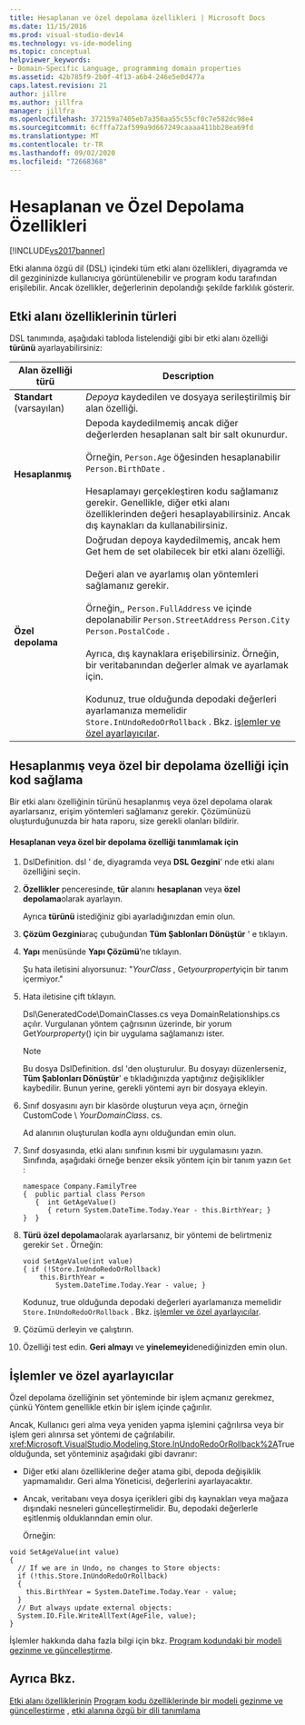 ```yaml
---
title: Hesaplanan ve özel depolama özellikleri | Microsoft Docs
ms.date: 11/15/2016
ms.prod: visual-studio-dev14
ms.technology: vs-ide-modeling
ms.topic: conceptual
helpviewer_keywords:
- Domain-Specific Language, programming domain properties
ms.assetid: 42b785f9-2b0f-4f13-a6b4-246e5e0d477a
caps.latest.revision: 21
author: jillre
ms.author: jillfra
manager: jillfra
ms.openlocfilehash: 372159a7405eb7a350aa55c55cf0c7e582dc98e4
ms.sourcegitcommit: 6cfffa72af599a9d667249caaaa411bb28ea69fd
ms.translationtype: MT
ms.contentlocale: tr-TR
ms.lasthandoff: 09/02/2020
ms.locfileid: "72668368"
---
```

# <a name="calculated-and-custom-storage-properties"></a>Hesaplanan ve Özel Depolama Özellikleri
[!INCLUDE[vs2017banner](../includes/vs2017banner.md)]

Etki alanına özgü dil (DSL) içindeki tüm etki alanı özellikleri, diyagramda ve dil gezgininizde kullanıcıya görüntülenebilir ve program kodu tarafından erişilebilir. Ancak özellikler, değerlerinin depolandığı şekilde farklılık gösterir.

## <a name="kinds-of-domain-properties"></a>Etki alanı özelliklerinin türleri
 DSL tanımında, aşağıdaki tabloda listelendiği gibi bir etki alanı özelliği **türünü** ayarlayabilirsiniz:

|Alan özelliği türü|Description|
|--------------------------|-----------------|
|**Standart** (varsayılan)|*Depoya* kaydedilen ve dosyaya serileştirilmiş bir alan özelliği.|
|**Hesaplanmış**|Depoda kaydedilmemiş ancak diğer değerlerden hesaplanan salt bir salt okunurdur.<br /><br /> Örneğin, `Person.Age` öğesinden hesaplanabilir `Person.BirthDate` .<br /><br /> Hesaplamayı gerçekleştiren kodu sağlamanız gerekir. Genellikle, diğer etki alanı özelliklerinden değeri hesaplayabilirsiniz. Ancak dış kaynakları da kullanabilirsiniz.|
|**Özel depolama**|Doğrudan depoya kaydedilmemiş, ancak hem Get hem de set olabilecek bir etki alanı özelliği.<br /><br /> Değeri alan ve ayarlamış olan yöntemleri sağlamanız gerekir.<br /><br /> Örneğin,, `Person.FullAddress` ve içinde depolanabilir `Person.StreetAddress` `Person.City` `Person.PostalCode` .<br /><br /> Ayrıca, dış kaynaklara erişebilirsiniz. Örneğin, bir veritabanından değerler almak ve ayarlamak için.<br /><br /> Kodunuz, true olduğunda depodaki değerleri ayarlamanıza memelidir `Store.InUndoRedoOrRollback` . Bkz. [işlemler ve özel ayarlayıcılar](#setters).|

## <a name="providing-the-code-for-a-calculated-or-custom-storage-property"></a>Hesaplanmış veya özel bir depolama özelliği için kod sağlama
 Bir etki alanı özelliğinin türünü hesaplanmış veya özel depolama olarak ayarlarsanız, erişim yöntemleri sağlamanız gerekir. Çözümünüzü oluşturduğunuzda bir hata raporu, size gerekli olanları bildirir.

#### <a name="to-define-a-calculated-or-custom-storage-property"></a>Hesaplanan veya özel bir depolama özelliği tanımlamak için

1. DslDefinition. dsl ' de, diyagramda veya **DSL Gezgini**' nde etki alanı özelliğini seçin.

2. **Özellikler** penceresinde, **tür** alanını **hesaplanan** veya **özel depolama**olarak ayarlayın.

     Ayrıca **türünü** istediğiniz gibi ayarladığınızdan emin olun.

3. **Çözüm Gezgini**araç çubuğundan **Tüm Şablonları Dönüştür** ' e tıklayın.

4. **Yapı** menüsünde **Yapı Çözümü**’ne tıklayın.

     Şu hata iletisini alıyorsunuz: "*YourClass* , Get*yourproperty*için bir tanım içermiyor."

5. Hata iletisine çift tıklayın.

     Dsl\GeneratedCode\DomainClasses.cs veya DomainRelationships.cs açılır. Vurgulanan yöntem çağrısının üzerinde, bir yorum Get*Yourproperty*() için bir uygulama sağlamanızı ister.

    > [!NOTE]
    > Bu dosya DslDefinition. dsl 'den oluşturulur. Bu dosyayı düzenlerseniz, **Tüm Şablonları Dönüştür**' e tıkladığınızda yaptığınız değişiklikler kaybedilir. Bunun yerine, gerekli yöntemi ayrı bir dosyaya ekleyin.

6. Sınıf dosyasını ayrı bir klasörde oluşturun veya açın, örneğin CustomCode \\ *YourDomainClass*. cs.

     Ad alanının oluşturulan kodla aynı olduğundan emin olun.

7. Sınıf dosyasında, etki alanı sınıfının kısmi bir uygulamasını yazın. Sınıfında, aşağıdaki örneğe benzer eksik yöntem için bir tanım yazın `Get` :

    ```
    namespace Company.FamilyTree
    {  public partial class Person
       {  int GetAgeValue()
          { return System.DateTime.Today.Year - this.BirthYear; }
    }  }
    ```

8. **Türü** **özel depolama**olarak ayarlarsanız, bir yöntemi de belirtmeniz gerekir `Set` . Örneğin:

    ```
    void SetAgeValue(int value)
    { if (!Store.InUndoRedoOrRollback)
        this.BirthYear =
            System.DateTime.Today.Year - value; }
    ```

     Kodunuz, true olduğunda depodaki değerleri ayarlamanıza memelidir `Store.InUndoRedoOrRollback` . Bkz. [işlemler ve özel ayarlayıcılar](#setters).

9. Çözümü derleyin ve çalıştırın.

10. Özelliği test edin. **Geri almayı** ve **yinelemeyi**denediğinizden emin olun.

## <a name="transactions-and-custom-setters"></a><a name="setters"></a> İşlemler ve özel ayarlayıcılar
 Özel depolama özelliğinin set yönteminde bir işlem açmanız gerekmez, çünkü Yöntem genellikle etkin bir işlem içinde çağırılır.

 Ancak, Kullanıcı geri alma veya yeniden yapma işlemini çağrılırsa veya bir işlem geri alınırsa set yöntemi de çağrılabilir. <xref:Microsoft.VisualStudio.Modeling.Store.InUndoRedoOrRollback%2A>True olduğunda, set yönteminiz aşağıdaki gibi davranır:

- Diğer etki alanı özelliklerine değer atama gibi, depoda değişiklik yapmamalıdır. Geri alma Yöneticisi, değerlerini ayarlayacaktır.

- Ancak, veritabanı veya dosya içerikleri gibi dış kaynakları veya mağaza dışındaki nesneleri güncelleştirmelidir. Bu, depodaki değerlerle eşitlenmiş olduklarından emin olur.

  Örneğin:

```
void SetAgeValue(int value)
{
  // If we are in Undo, no changes to Store objects:
  if (!this.Store.InUndoRedoOrRollback)
  {
    this.BirthYear = System.DateTime.Today.Year - value;
  }
  // But always update external objects:
  System.IO.File.WriteAllText(AgeFile, value);
}
```

 İşlemler hakkında daha fazla bilgi için bkz. [Program kodundaki bir modeli gezinme ve güncelleştirme](../modeling/navigating-and-updating-a-model-in-program-code.md).

## <a name="see-also"></a>Ayrıca Bkz.
 [Etki alanı özelliklerinin](../modeling/properties-of-domain-properties.md) [Program kodu özelliklerinde bir modeli gezinme ve güncelleştirme](../modeling/navigating-and-updating-a-model-in-program-code.md) , [etki alanına özgü bir dili tanımlama](../modeling/how-to-define-a-domain-specific-language.md)
